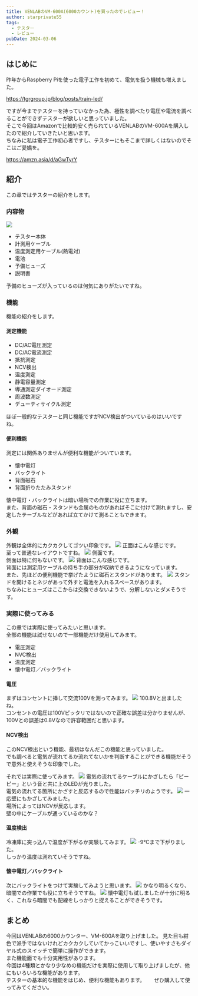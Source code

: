 ```yaml
---
title: VENLABのVM-600A(6000カウント)を買ったのでレビュー！
author: starprivate55
tags:
  - テスター
  - レビュー
pubDate: 2024-03-06
---
```


## はじめに
昨年からRaspberry Piを使った電子工作を初めて、電気を扱う機械も増えました。

https://tgrgroup.jp/blog/posts/train-led/

ですが今までテスターを持っていなかった為、極性を調べたり電圧や電流を調べることができずテスターが欲しいと思っていました。  
そこで今回はAmazonで比較的安く売られているVENLABのVM-600Aを購入したので紹介していきたいと思います。  
ちなみに私は電子工作初心者ですし、テスターにもそこまで詳しくはないのでそこはご愛嬌を。

https://amzn.asia/d/aGwTyrY

## 紹介
この章ではテスターの紹介をします。

### 内容物
![](../../assets/blog/72AF2F6F-40AC-4796-81D7-8A067E7A0C39.jpeg)
+ テスター本体
+ 計測用ケーブル
+ 温度測定用ケーブル(熱電対)
+ 電池
+ 予備ヒューズ
+ 説明書

予備のヒューズが入っているのは何気にありがたいですね。

### 機能
機能の紹介をします。

#### 測定機能
+ DC/AC電圧測定
+ DC/AC電流測定
+ 抵抗測定
+ NCV検出
+ 温度測定
+ 静電容量測定
+ 導通測定ダイオード測定
+ 周波数測定
+ デューティサイクル測定

ほぼ一般的なテスターと同じ機能ですがNCV検出がついているのはいいですね。

#### 便利機能
測定には関係ありませんが便利な機能がついています。
+ 懐中電灯
+ バックライト
+ 背面磁石
+ 背面折りたたみスタンド

懐中電灯・バックライトは暗い場所での作業に役に立ちます。  
また、背面の磁石・スタンドも金属のものがあればそこに付けて測れますし、安定したテーブルなどがあれば立てかけて測ることもできます。

### 外観
外観は全体的にカクカクしてゴツい印象です。
![](../../assets/blog/68D49960-E75E-4EC0-82B5-1F185577EB90.jpeg)
正面はこんな感じです。  
至って普通なレイアウトですね。
![](../../assets/blog/12D1A6DB-2A54-48EF-AB38-F869F2029030.jpeg)
側面です。  
側面は特に何もないです。
![](../../assets/blog/E9344C32-C8DE-49A2-AD46-EC40633F8CF9.jpeg)
背面はこんな感じです。  
背面には測定用ケーブルの持ち手の部分が収納できるようになっています。  
また、先ほどの便利機能で挙げたように磁石とスタンドがあります。
![](../../assets/blog/AF6CB1CF-AAEE-4A78-8923-F176B808C857.jpeg)
スタンドを開けるとネジがあって外すと電池を入れるスペースがあります。  
ちなみにヒューズはここからは交換できないようで、分解しないとダメそうです。

### 実際に使ってみる
この章では実際に使ってみたいと思います。  
全部の機能は試せないので一部機能だけ使用してみます。
+ 電圧測定
+ NVC検出
+ 温度測定
+ 懐中電灯／バックライト

#### 電圧
まずはコンセントに挿して交流100Vを測ってみます。
![](../../assets/blog/1D23E8CD-D2B0-4ACA-856B-293F45D5E361.jpeg)
100.8Vと出ましたね。  
コンセントの電圧は100Vピッタリではないので正確な誤差は分かりませんが、100Vとの誤差は0.8Vなので許容範囲だと思います。

#### NCV検出
このNCV検出という機能、最初はなんだこの機能と思っていました。  
でも調べると電気が流れてるか流れてないかを判断することができる機能だそうで意外と使えそうな印象でした。

それでは実際に使ってみます。
![](../../assets/blog/0A09618B-68B8-41E4-B344-A4C5A1E95984.jpeg)
電気の流れてるケーブルにかざしたら「ピーピー」という音と共に上のLEDが光りました。  
電気の流れてる箇所にかざすと反応するので性能はバッチリのようです。
![](../../assets/blog/FECF4D9F-FFFD-4EA1-AB03-8F9CF5915277.jpeg)
一応壁にもかざしてみました。  
場所によってはNCVが反応します。  
壁の中にケーブルが通っているのかな？

#### 温度検出
冷凍庫に突っ込んで温度が下がるか実験してみます。
![](../../assets/blog/0715BF74-717D-4F12-9663-C2268FAC14AF.jpeg)
-9°Cまで下がりました。  
しっかり温度は測れていそうですね。

#### 懐中電灯／バックライト
次にバックライトをつけて実験してみようと思います。
![](../../assets/blog/9A7C2516-0DA1-4F25-AEDC-9034B18C91F0.jpeg)
かなり明るくなり、暗闇での作業でも役に立ちそうですね。
![](../../assets/blog/044B164C-C22F-400C-A708-FE9F3CF614A6.jpeg)
懐中電灯も試しましたが十分に明るく、これなら暗闇でも配線をしっかりと捉えることができそうです。

## まとめ
今回はVENLABの6000カウンター、VM-600Aを取り上げました。
見た目も紺色で派手ではないけれどカクカクしていてかっこいいですし、使いやすさもダイヤル式のスイッチで簡単に操作ができます。  
また機能面でも十分実用性があります。  
今回は4種類とかなり少なめの機能だけを実際に使用して取り上げましたが、他にもいろいろな機能があります。  
テスターの基本的な機能をはじめ、便利な機能もあります。　　
ぜひ購入して使ってみてください。　　
